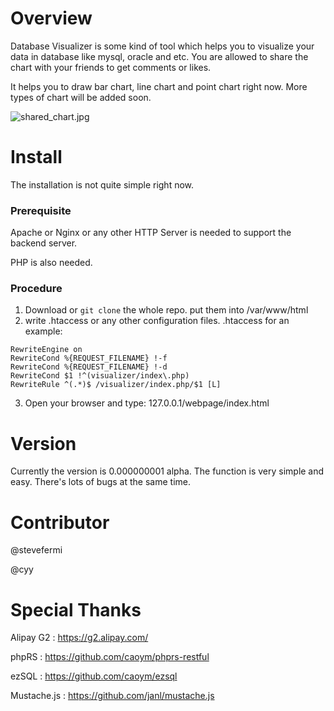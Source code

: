 # Overview

Database Visualizer is some kind of tool which helps you to visualize your data in database like mysql, oracle and etc. You are allowed to share the chart with your friends to get comments or likes.

It helps you to draw bar chart, line chart and point chart right now. More types of chart will be added soon.

![shared_chart.jpg](https://ooo.0o0.ooo/2016/06/15/57616dc267a1f.jpg)


# Install

The installation is not quite simple right now. 

### Prerequisite

Apache or Nginx or any other HTTP Server is needed to support the backend server.

PHP is also needed.

### Procedure

1. Download or ``` git clone ``` the whole repo. put them into /var/www/html
2. write .htaccess or any other configuration files. .htaccess for an example:
```
RewriteEngine on
RewriteCond %{REQUEST_FILENAME} !-f
RewriteCond %{REQUEST_FILENAME} !-d
RewriteCond $1 !^(visualizer/index\.php)
RewriteRule ^(.*)$ /visualizer/index.php/$1 [L]  
```
3. Open your browser and type: 127.0.0.1/webpage/index.html

# Version

Currently the version is 0.000000001 alpha. The function is very simple and easy. There's lots of bugs at the same time.

# Contributor

@stevefermi

@cyy

# Special Thanks

Alipay G2 : https://g2.alipay.com/

phpRS : https://github.com/caoym/phprs-restful

ezSQL : https://github.com/caoym/ezsql

Mustache.js : https://github.com/janl/mustache.js